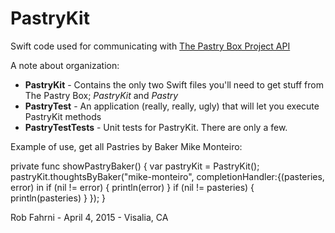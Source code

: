 # PastryKit
Swift code used for communicating with [The Pastry Box Project API](https://the-pastry-box-project.net/api-and-content-preservation "The Pastry Box Project API")

A note about organization:
+ **PastryKit** - Contains the only two Swift files you'll need to get stuff from The Pastry Box; _PastryKit_ and _Pastry_
+ **PastryTest** - An application (really, really, ugly) that will let you execute PastryKit methods
+ **PastryTestTests** - Unit tests for PastryKit. There are only a few.

Example of use, get all Pastries by Baker Mike Monteiro:

  private func showPastryBaker() {
      var pastryKit = PastryKit();
      pastryKit.thoughtsByBaker("mike-monteiro", completionHandler:{(pasteries, error) in
          if (nil != error) { println(error) }
          if (nil != pasteries) { println(pasteries) }
      });
  }

Rob Fahrni - April 4, 2015 - Visalia, CA
